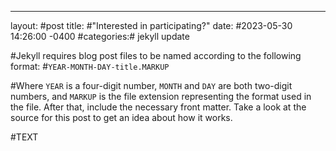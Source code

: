 ---
layout: #post
title:  #"Interested in participating?"
date:   #2023-05-30 14:26:00 -0400
#categories:# jekyll update

#Jekyll requires blog post files to be named according to the following format:
#`YEAR-MONTH-DAY-title.MARKUP`

#Where `YEAR` is a four-digit number, `MONTH` and `DAY` are both two-digit numbers, and `MARKUP` is the file extension representing the format used in the file. After that, include the necessary front matter. Take a look at the source for this post to get an idea about how it works.

#TEXT


